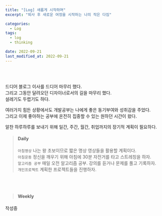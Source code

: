 ```yaml
---
title: "[Log] 새롭게 시작하며"
excerpt: "퇴사 후 새로운 여정을 시작하는 나의 작은 다짐"

categories:
  - Log
tags:
  - log
  - thinking

date: 2022-09-21
last_modified_at: 2022-09-21
---
```


<br>
<br>

드디어 블로그 이사를 드디어 마무리 했다.<br>
그리고 그동안 달려오던 디자이너로서의 길을 마무리 했다.<br>
설레기도 두렵기도 하다.

여러가지 힘든 상황에서도 개발공부는 나에게 좋은 동기부여와 성취감을 주었다.<br>
그리고 이제 좋아하는 공부에 온전히 집중할 수 있는 원하던 시간이 왔다.

알찬 하루하루를 보내기 위해 일간, 주간, 월간, 취업까지의 장기적 계획이 필요하다.<br>

> #### Daily
>
> `아침명상` 나는 왕 초보이므로 짧은 명상 영상들을 활용할 계획이다.<br> `아침운동` 정신을 깨우기 위해 아침에 30분 자전거를 타고 스트레칭을 하자.<br> `알고리즘 공부` 매일 오전 알고리즘 공부. 강의를 듣거나 문제를 풀고 기록하자.<br> `개인프로젝트` 계획한 프로젝트들을 진행하자.

<br>
<br>

> #### Weekly

작성중

